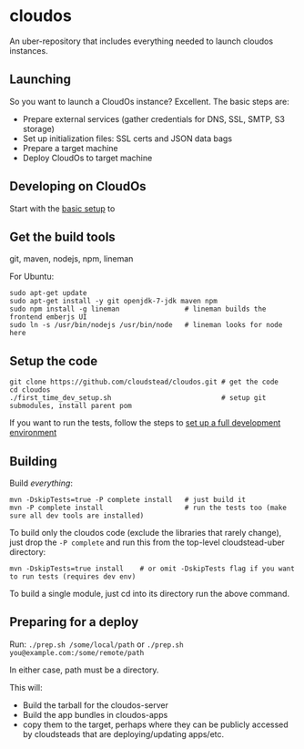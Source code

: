 cloudos
=======

An uber-repository that includes everything needed to launch cloudos instances.

## Launching

So you want to launch a CloudOs instance? Excellent. The basic steps are:
* Prepare external services (gather credentials for DNS, SSL, SMTP, S3 storage)
* Set up initialization files: SSL certs and JSON data bags
* Prepare a target machine
* Deploy CloudOs to target machine

## Developing on CloudOs

Start with the [basic setup](docs/developing.md) to 

## Get the build tools

git, maven, nodejs, npm, lineman

For Ubuntu:

    sudo apt-get update
    sudo apt-get install -y git openjdk-7-jdk maven npm
    sudo npm install -g lineman                # lineman builds the frontend emberjs UI
    sudo ln -s /usr/bin/nodejs /usr/bin/node   # lineman looks for node here

## Setup the code

    git clone https://github.com/cloudstead/cloudos.git # get the code
    cd cloudos
    ./first_time_dev_setup.sh                           # setup git submodules, install parent pom

If you want to run the tests, follow the steps to [set up a full development environment](developing.md)

## Building

Build *everything*:

    mvn -DskipTests=true -P complete install   # just build it
    mvn -P complete install                    # run the tests too (make sure all dev tools are installed)

To build only the cloudos code (exclude the libraries that rarely change), just drop the `-P complete` and run this from the top-level cloudstead-uber directory:

    mvn -DskipTests=true install    # or omit -DskipTests flag if you want to run tests (requires dev env)

To build a single module, just cd into its directory run the above command.

## Preparing for a deploy

Run:
`./prep.sh /some/local/path`
or
`./prep.sh you@example.com:/some/remote/path`

In either case, path must be a directory.

This will:

* Build the tarball for the cloudos-server
* Build the app bundles in cloudos-apps
* copy them to the target, perhaps where they can be publicly accessed by cloudsteads that are deploying/updating apps/etc.
